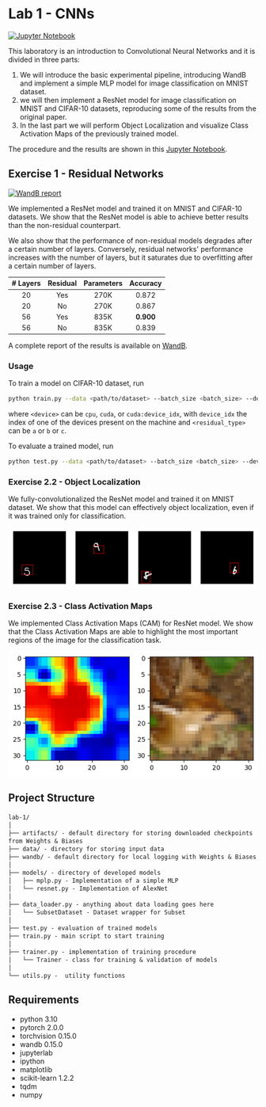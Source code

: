 # Lab 1 - CNNs

[![Jupyter Notebook](https://img.shields.io/badge/jupyter-%23FA0F00.svg?style=plastic&logo=jupyter&logoColor=white)](./Lab1-CNNs.ipynb)

This laboratory is an introduction to Convolutional Neural Networks and it is divided in three parts:

1. We will introduce the basic experimental pipeline, introducing WandB and implement a simple MLP model for image classification on MNIST dataset.
2. we will then implement a ResNet model for image classification on MNIST and CIFAR-10 datasets, reproducing some of the results from the original paper. 
3. In the last part we will perform Object Localization and visualize Class Activation Maps of the previously trained model.

The procedure and the results are shown in this [Jupyter Notebook](Lab1-CNNs.ipynb). 

## Exercise 1 - Residual Networks

[![WandB report](https://img.shields.io/badge/Weights_&_Biases-FFCC33?style=plastic&logo=WeightsAndBiases&logoColor=black)](https://api.wandb.ai/links/dla-darcio/tkjq72ic)

We implemented a ResNet model and trained it on MNIST and CIFAR-10 datasets. We show that the ResNet model is able to achieve better results than the non-residual counterpart.

We also show that the performance of non-residual models degrades after a certain number of layers. Conversely, residual networks' performance increases with the number of layers, but it saturates due to overfitting  after a certain number of layers.

| # Layers | Residual | Parameters | Accuracy  |
|:--------:|:--------:|:----------:|:---------:|
|    20    |   Yes    |    270K    |   0.872   |
|    20    |    No    |    270K    |   0.867   |
|    56    |   Yes    |    835K    | **0.900** |
|    56    |    No    |    835K    |   0.839   |

A complete report of the results is available on [WandB](https://api.wandb.ai/links/dla-darcio/tkjq72ic).

### Usage
To train a model on CIFAR-10 dataset, run

```bash
python train.py --data <path/to/dataset> --batch_size <batch_size> --device <device> --<checkpoints | --no-checkpoints> --optim <optimizer> --epochs <epochs>  --lr <learning_rate> --momentum <momentum> --weight_decay <weight_decay> --num_layers <num_layers> --num_channels <num_channels> --<residual | no-residual> --<batch_norm | no-batch_norm> --residual_type <residual_type>
```

where `<device>` can be `cpu`, `cuda`, or `cuda:device_idx`, with `device_idx` the index of one of the devices present on the machine and `<residual_type>` can be `a` or `b` or `c`.

To evaluate a trained model, run

```bash
python test.py --data <path/to/dataset> --batch_size <batch_size> --device <device> --checkpoint_url <url/to/wandb>
```

### Exercise 2.2 - Object Localization
We fully-convolutionalized the ResNet model and trained it on MNIST dataset. We show that this model can effectively object localization, even if it was trained only for classification.

![MNIST object localization](./assets/mnist_localization.png)

### Exercise 2.3 - Class Activation Maps
We implemented Class Activation Maps (CAM) for ResNet model. We show that the Class Activation Maps are able to highlight the most important regions of the image for the classification task.

![Class Activation Maps Example](./assets/cam_example.png)

## Project Structure 

```
lab-1/
│
├── artifacts/ - default directory for storing downloaded checkpoints from Weights & Biases
├── data/ - directory for storing input data
├── wandb/ - default directory for local logging with Weights & Biases
│
├── models/ - directory of developed models
│   ├── mplp.py - Implementation of a simple MLP
│   └── resnet.py - Implementation of AlexNet
│
├── data_loader.py - anything about data loading goes here
│   └── SubsetDataset - Dataset wrapper for Subset
│
├── test.py - evaluation of trained models 
├── train.py - main script to start training
│
├── trainer.py - implementation of training procedure
│   └── Trainer - class for training & validation of models
│   
└── utils.py -  utility functions
```

## Requirements 

- python 3.10
- pytorch 2.0.0
- torchvision 0.15.0
- wandb 0.15.0
- jupyterlab
- ipython
- matplotlib
- scikit-learn 1.2.2
- tqdm
- numpy


